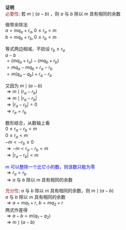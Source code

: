 **证明**    
<font color=brown>必要性</font>: 若 $m\mid(a-b)$ ，则 $a$ 与 $b$ 除以 $m$ 具有相同的余数    
    
做带余除法    
 $a=mq_a+r_a, 0\leq r_a<m$     
 $b=mq_b+r_b, 0\leq r_b<m$     
    
等式两边相减，不妨设 $r_b\leq r_a$     
 $a-b$     
 $=(mq_a+r_a)-(mq_b+r_b)$     
 $=mq_a-mq_b+r_a-r_b$     
 $=m(q_a-q_b)+r_a-r_b$     
    
又因为 $m\mid(a-b)$     
 $\Rightarrow m\mid(r_a-r_b)$     
 $\Rightarrow m\mid|r_a-r_b|$     
 $\Rightarrow|r_a-r_b|=0$     
 $\Rightarrow r_a=r_b$     
    
数形结合，从数轴上看    
 $0\leq r_a-r_b<m$     
 $0\leq r_a<m$     
 $-m<-r_b\leq0$     
 $\Rightarrow-m<r_a-r_b<m$     
 $\Rightarrow|r_a-r_b|<m$     
    
<font color=blue> $m$ 可以整除一个比它小的数，则该数只能为零</font>    
 $\Rightarrow r_a=r_b$     
 $\Rightarrow a$ 与 $b$ 除以 $m$ 具有相同的余数    
    
<font color=brown>充分性</font>:  $a$ 与 $b$ 除以 $m$ 具有相同的余数，则 $m\mid(a-b)$     
 $a$ 与 $b$ 除以 $m$ 具有相同的余数    
 $\Rightarrow a=mq_1+r,\ b=mq_2+r$     
两式作差得    
 $\Rightarrow a-b=m(q_1-q_2)$     
 $\Rightarrow m\mid(a-b)$     
    
    
    
